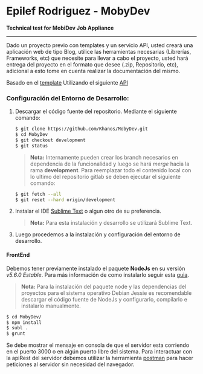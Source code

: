 # Epilef Rodriguez - MobyDev #
**Technical test for MobiDev Job Appliance**
_________________________________________________________________________________

Dado un proyecto previo con templates y un servicio API, usted creará una aplicación web de tipo Blog, utilice las herramientas necesarias (Librerías, Frameworks, etc) que necesite para llevar a cabo el proyecto, usted hará entrega del proyecto en el formato que desee (.zip, Repositorio, etc), adicional a esto tome en cuenta realizar la documentación del mismo.

Basado en el [template](http://startbootstrap.com/template-overviews/clean-blog)
Utilizando el siguiente [API](http://jsonplaceholder.typicode.com)

### **Configuración del Entorno de Desarrollo:** ###

1. Descargar el código fuente del repositorio. Mediante el siguiente comando:

	```bash
	$ git clone https://github.com/Khanos/MobyDev.git
	$ cd MobyDev
	$ git checkout development
	$ git status
	```  
	> **Nota:** Internamente pueden crear los branch necesarios en dependencia de la funcionalidad y luego se hará *merge* hacia la rama **development**. Para reemplazar todo el contenido local con lo ultimo del repositorio gitlab se deben ejecutar el siguiente comando:
	```bash
	$ git fetch --all
	$ git reset --hard origin/development
	```
	
2. Instalar el IDE [Sublime Text](https://www.sublimetext.com/) o algun otro de su preferencia.

	> **Nota:** Para esta instalación y desarrollo se utilizará Sublime Text.

3. Luego procedemos a la instalación y configuración del entorno de desarrollo.

#### **FrontEnd** ####

Debemos tener previamente instalado el paquete **NodeJs** en su versión *v5.6.0 Estable*. Para más información de como instalarlo seguir esta [guia](https://nodejs.org/en/download/). 

> **Nota:** Para la instalación del paquete node y las dependencias del proyectos para el sistema operativo Debian Jessie es recomendable descargar el código fuente de NodeJs y configurarlo, compilarlo e instalarlo manualmente.

```bash
$ cd MobyDev/
$ npm install
$ subl .
$ grunt
``` 
Se debe mostrar el mensaje en consola de que el servidor esta corriendo en el puerto 3000 o en algún puerto libre del sistema. Para interactuar con la apiRest del servidor debemos utilizar la herramienta [postman](https://www.getpostman.com/) para hacer peticiones al servidor sin necesidad del navegador.